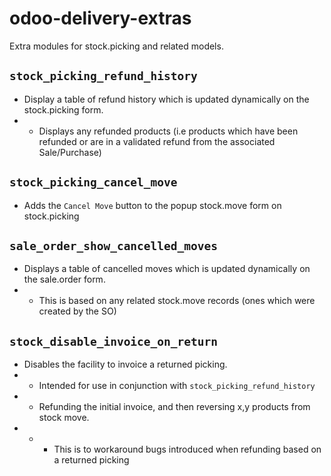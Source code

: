 # odoo-delivery-extras

Extra modules for stock.picking and related models.

## `stock_picking_refund_history`

- Display a table of refund history which is updated dynamically on the stock.picking form.
-   - Displays any refunded products (i.e products which have been refunded or are in a validated refund from the associated Sale/Purchase)

## `stock_picking_cancel_move`
- Adds the `Cancel Move` button to the popup stock.move form on stock.picking

## `sale_order_show_cancelled_moves`
- Displays a table of cancelled moves which is updated dynamically on the sale.order form.
-   - This is based on any related stock.move records (ones which were created by the SO)

## `stock_disable_invoice_on_return`
- Disables the facility to invoice a returned picking.
-   - Intended for use in conjunction with `stock_picking_refund_history`
-   - Refunding the initial invoice, and then reversing x,y products from stock move. 
-   -   - This is to workaround bugs introduced when refunding based on a returned picking
